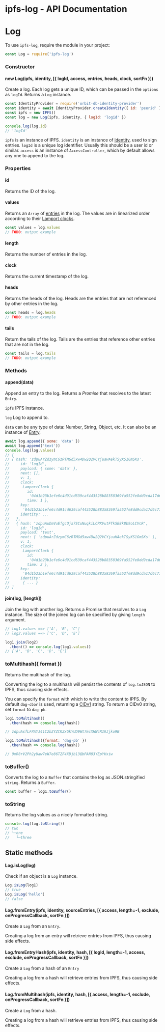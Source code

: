 # ipfs-log - API Documentation

# Log

To use `ipfs-log`, require the module in your project:

```javascript
const Log = require('ipfs-log')
```

### Constructor

#### new Log(ipfs, identity, [{ logId, access, entries, heads, clock, sortFn }])

Create a log. Each log gets a unique ID, which can be passed in the `options` as `logId`. Returns a `Log` instance.

```javascript
const IdentityProvider = require('orbit-db-identity-provider')
const identity = await IdentityProvider.createIdentity({ id: 'peerid' })
const ipfs = new IPFS()
const log = new Log(ipfs, identity, { logId: 'logid' })

console.log(log.id)
// 'logId'
```

`ipfs` is an instance of IPFS. `identity` is an instance of [Identity](https://github.com/orbitdb/orbit-db-identity-provider/blob/master/src/identity.js), used to sign entries. `logId` is a unique log identifier. Usually this should be a user id or similar. `access` is an instance of `AccessController`, which by default allows any one to append to the log.

### Properties

#### id

Returns the ID of the log.

#### values

Returns an `Array` of [entries](https://github.com/orbitdb/ipfs-log/blob/master/src/entry.js) in the log. The values are in linearized order according to their [Lamport clocks](https://en.wikipedia.org/wiki/Lamport_timestamps).

```javascript
const values = log.values
// TODO: output example
```

#### length

Returns the number of entries in the log.

#### clock

Returns the current timestamp of the log.

#### heads

Returns the heads of the log. Heads are the entries that are not referenced by other entries in the log.

```javascript
const heads = log.heads
// TODO: output example
```

#### tails

Return the tails of the log. Tails are the entries that reference other entries that are not in the log.

```javascript
const tails = log.tails
// TODO: output example
```

### Methods

#### append(data)

Append an entry to the log. Returns a *Promise* that resolves to the latest `Entry`.

`ipfs` IPFS instance.

`log` Log to append to.

`data` can be any type of data: Number, String, Object, etc. It can also be an instance of [Entry](https://github.com/orbtidb/ipfs-log/blob/master/src/entry.js).

```javascript
await log.append({ some: 'data' })
await log.append('text'))
console.log(log.values)
// [
// { hash: 'zdpuArZdzymC6zRTMGd5xw4Dw2Q2VCYjuaHAekTSyXS1GmSKs',
//     id: 'logId',
//     payload: { some: 'data' },
//     next: [],
//     v: 1,
//     clock:
//      LamportClock {
//        id:
//         '04d1b23b1efe6c4d91cd639caf443528b88358369fa552fe8dd9cda17d6c77c42969c688ec0d201e3f8a128334a3b0806ece694b55892b036c0781ce18d35a374b',
//        time: 1 },
//     key:
//      '04d1b23b1efe6c4d91cd639caf443528b88358369fa552fe8dd9cda17d6c77c42969c688ec0d201e3f8a128334a3b0806ece694b55892b036c0781ce18d35a374b',
//     identity: ...
//   },
//   { hash: 'zdpuAuDmVuEfgcUja7SCuNuqkiLCPXVutFTkSE8k8b9oLCVcR',
//     id: 'logId',
//     payload: 'text',
//     next: [ 'zdpuArZdzymC6zRTMGd5xw4Dw2Q2VCYjuaHAekTSyXS1GmSKs' ],
//     v: 1,
//     clock:
//      LamportClock {
//        id:
//         '04d1b23b1efe6c4d91cd639caf443528b88358369fa552fe8dd9cda17d6c77c42969c688ec0d201e3f8a128334a3b0806ece694b55892b036c0781ce18d35a374b',
//        time: 2 },
//     key:
//      '04d1b23b1efe6c4d91cd639caf443528b88358369fa552fe8dd9cda17d6c77c42969c688ec0d201e3f8a128334a3b0806ece694b55892b036c0781ce18d35a374b',
//     identity:
//      { ... }
// ]
```

#### join(log, [length])

Join the log with another log. Returns a Promise that resolves to a `Log` instance. The size of the joined log can be specified by giving `length` argument.

```javascript
// log1.values ==> ['A', 'B', 'C']
// log2.values ==> ['C', 'D', 'E']

log1.join(log2)
  .then(() => console.log(log1.values))
// ['A', 'B', 'C', 'D', 'E']
```

### toMultihash({ format })

Returns the multihash of the log.

Converting the log to a multihash will persist the contents of `log.toJSON` to IPFS, thus causing side effects.

You can specify the `format` with which to write the content to IPFS. By default `dag-cbor` is used, returning a [CIDv1](https://github.com/multiformats/cid#how-does-it-work) string. To return a  CIDv0 string, set `format` to `dag-pb`.

```javascript
log1.toMultihash()
  .then(hash => console.log(hash))

// zdpuAsfLFPAYJ41C2bZYZCKZxGkYUD9Wt7mcXHWcR19Jjko9B

log1.toMultihash({format: 'dag-pb' })
  .then(hash => console.log(hash))

// QmR8rV2Ph2yUaw7eW7e86TZF4XDjb13QbPAN83YEpYHxiw
```

### toBuffer()

Converts the log to a `Buffer` that contains the log as JSON.stringified `string`. Returns a `Buffer`.

```javascript
const buffer = log1.toBuffer()
```

### toString

Returns the log values as a nicely formatted string.

```javascript
console.log(log.toString())
// two
// └─one
//   └─three
```

## Static methods

#### Log.isLog(log)

Check if an object is a `Log` instance.

```javascript
Log.isLog(log1)
// true
Log.isLog('hello')
// false
```

#### Log.fromEntry(ipfs, identity, sourceEntries, [{ access, length=-1, exclude, onProgressCallback, sortFn }])

Create a `Log` from an `Entry`.

Creating a log from an entry will retrieve entries from IPFS, thus causing side effects.

#### Log.fromEntryHash(ipfs, identity, hash, [{ logId, length=-1, access, exclude, onProgressCallback, sortFn }])

Create a `Log` from a hash of an `Entry`

Creating a log from a hash will retrieve entries from IPFS, thus causing side effects.

#### Log.fromMultihash(ipfs, identity, hash, [{ access, length=-1, exclude, onProgressCallback, sortFn }])

Create a `Log` from a hash.

Creating a log from a hash will retrieve entries from IPFS, thus causing side effects.
